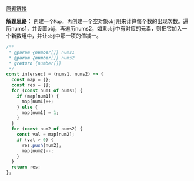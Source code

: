 [原题链接](https://leetcode-cn.com/problems/intersection-of-two-arrays-ii/)

**解题思路：**
创建一个` Map `，再创建一个空对象` obj `用来计算每个数的出现次数。遍历nums1，并设置obj，再遍历nums2，如果` obj `中有对应的元素，则把它加入一个新数组中，并让` obj `中那一项的值减一。

```js
/**
 * @param {number[]} nums1
 * @param {number[]} nums2
 * @return {number[]}
 */
const intersect = (nums1, nums2) => {
  const map = {};
  const res = [];
  for (const num1 of nums1) { 
    if (map[num1]) {
      map[num1]++;  
    } else {         
      map[num1] = 1; 
    }
  }
  for (const num2 of nums2) { 
    const val = map[num2];
    if (val > 0) {            
      res.push(num2);         
      map[num2]--;            
    }
  }
  return res;
};
```
